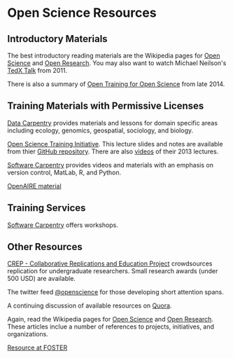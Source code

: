 # Open Science Resources

## Introductory Materials

The best introductory reading materials are the Wikipedia pages for [Open Science](https://en.wikipedia.org/wiki/Open_science)
and [Open Research](https://en.wikipedia.org/wiki/Open_research).  You may also want to watch Michael Neilson's
[TedX Talk](https://www.ted.com/talks/michael_nielsen_open_science_now) from 2011.

There is also a summary of
[Open Training for Open Science](http://science.okfn.org/2014/12/21/open-training-for-open-science/)
from late 2014.

## Training Materials with Permissive Licenses

[Data Carpentry](http://www.datacarpentry.org/lessons/) provides materials and lessons for domain specific areas
including ecology, genomics, geospatial, sociology, and biology.

[Open Science Training Initiative](http://www.opensciencetraining.com/index.php).  This lecture slides and notes are
available from thier [GitHub repository](https://github.com/StilettoFiend/OpenScienceTraining).  There are also
[videos](http://www.opensciencetraining.com/movielist.php) of their 2013 lectures.

[Software Carpentry](https://software-carpentry.org/lessons/) provides videos and materials with an emphasis on version
control, MatLab, R, and Python.

[OpenAIRE material](https://www.openaire.eu/support/)

## Training Services

[Software Carpentry](http://software-carpentry.org/workshops/) offers workshops.


## Other Resources

[CREP - Collaborative Replications and Education Project](https://osf.io/wfc6u/) crowdsources replication for
undergraduate researchers.   Small research awards (under 500 USD) are available.

The twitter feed [@openscience](https://twitter.com/openscience) for those developing short attention spans.

A continuing discussion of available resources on
[Quora](https://openscience.uni-bielefeld.de/898/which-materials-exist-introducing-specific-audiences-science).

Again, read the Wikipedia pages for [Open Science](https://en.wikipedia.org/wiki/Open_science)
and [Open Research](https://en.wikipedia.org/wiki/Open_research).  These articles inclue a number
of references to projects, initiatives, and organizations.

[Resource at FOSTER](https://www.fosteropenscience.eu/resources)


